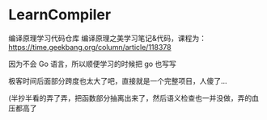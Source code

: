 # LearnCompiler
编译原理学习代码仓库
编译原理之美学习笔记&代码，课程为：https://time.geekbang.org/column/article/118378

因为不会 Go 语言，所以顺便学习的时候把 go 也写写



极客时间后面部分跨度也太大了吧，直接就是一个完整项目，人傻了... 

(半抄半看的弄了弄，把函数部分抽离出来了，然后语义检查也一并没做，弄的血压都高了 

